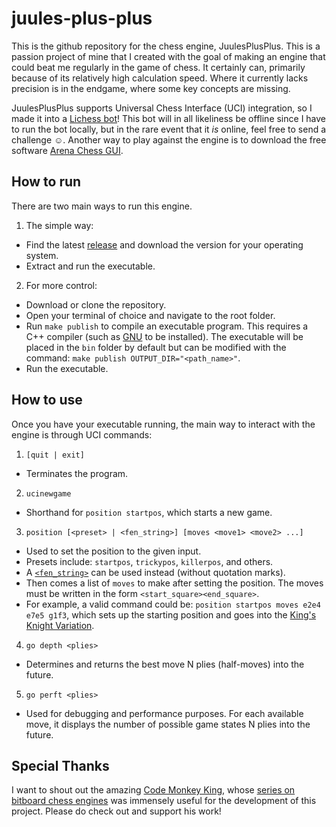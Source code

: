 # juules-plus-plus
This is the github repository for the chess engine, JuulesPlusPlus. This is a passion project of mine that I created with the goal of making an engine that could beat me regularly in the game of chess. It certainly can, primarily because of its relatively high calculation speed. Where it currently lacks precision is in the endgame, where some key concepts are missing.

JuulesPlusPlus supports Universal Chess Interface (UCI) integration, so I made it into a [Lichess bot](https://lichess.org/@/JuulesPlusPlus)! This bot will in all likeliness be offline since I have to run the bot locally, but in the rare event that it *is* online, feel free to send a challenge ☺. Another way to play against the engine is to download the free software [Arena Chess GUI](http://www.playwitharena.de/).

## How to run
There are two main ways to run this engine.
1. The simple way:
- Find the latest [release](https://github.com/Juules32/JuulesPlusPlus/releases) and download the version for your operating system. 
- Extract and run the executable.
2. For more control:
- Download or clone the repository.
- Open your terminal of choice and navigate to the root folder.
- Run `make publish` to compile an executable program. This requires a C++ compiler (such as [GNU](https://gcc.gnu.org/) to be installed). The executable will be placed in the `bin` folder by default but can be modified with the command: `make publish OUTPUT_DIR="<path_name>"`.
- Run the executable.

## How to use
Once you have your executable running, the main way to interact with the engine is through UCI commands:

1. `[quit | exit]`
- Terminates the program.

2. `ucinewgame`
- Shorthand for `position startpos`, which starts a new game.

3. `position [<preset> | <fen_string>] [moves <move1> <move2> ...]`
- Used to set the position to the given input.
- Presets include: `startpos`, `trickypos`, `killerpos`, and others.
- A [`<fen_string>`](https://www.chessprogramming.org/Forsyth-Edwards_Notation) can be used instead (without quotation marks).
- Then comes a list of `moves` to make after setting the position. The moves must be written in the form `<start_square><end_square>`.
- For example, a valid command could be: `position startpos moves e2e4 e7e5 g1f3`, which sets up the starting position and goes into the [King's Knight Variation](https://www.chess.com/openings/Kings-Pawn-Opening-Kings-Knight-Variation).

4. `go depth <plies>`
- Determines and returns the best move N plies (half-moves) into the future.

5. `go perft <plies>` 
- Used for debugging and performance purposes. For each available move, it displays the number of possible game states N plies into the future.

## Special Thanks
I want to shout out the amazing [Code Monkey King](https://github.com/maksimKorzh), whose [series on bitboard chess engines](https://www.youtube.com/watch?v=QUNP-UjujBM&list=PLmN0neTso3Jxh8ZIylk74JpwfiWNI76Cs) was immensely useful for the development of this project. Please do check out and support his work!

